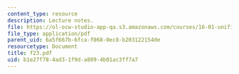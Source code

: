 ```yaml
---
content_type: resource
description: Lecture notes.
file: https://ol-ocw-studio-app-qa.s3.amazonaws.com/courses/16-01-unified-engineering-i-ii-iii-iv-fall-2005-spring-2006/b1e27f784ad31f9da8094b01ac3ff7a7_f23.pdf
file_type: application/pdf
parent_uid: 6a5f667b-6fca-f068-0ec8-b203122154de
resourcetype: Document
title: f23.pdf
uid: b1e27f78-4ad3-1f9d-a809-4b01ac3ff7a7
---
```

